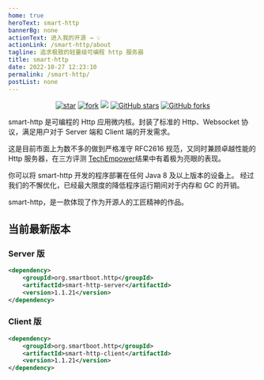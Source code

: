 ```yaml
---
home: true
heroText: smart-http
bannerBg: none
actionText: 进入我的开源 → 💡
actionLink: /smart-http/about
tagline: 追求极致的轻量级可编程 http 服务器
title: smart-http
date: 2022-10-27 12:23:10
permalink: /smart-http/
postList: none
---
```

<p align="center">
  <a href='https://gitee.com/smartboot/smart-http' target="_blank"><img src='https://gitee.com/smartboot/smart-http/badge/star.svg?theme=gvp' alt='star' class="no-zoom"/></a>
  <a href='https://gitee.com/smartboot/smart-http' target="_blank"><img src='https://gitee.com/smartboot/smart-http/badge/fork.svg?theme=gvp' alt='fork' class="no-zoom"/></a>
  <a href="https://www.murphysec.com/dr/q85pmjEnPUFZx28ozS" alt="OSCS Status"><img src="https://www.oscs1024.com/platform/badge/smartboot/smart-http.svg?size=small" class="no-zoom"/></a>
  <a href="https://github.com/smartboot/smart-http" target="_blank"><img src='https://img.shields.io/github/stars/smartboot/smart-http' alt='GitHub stars' class="no-zoom"></a>
  <a href="https://github.com/smartboot/smart-http" target="_blank"><img src='https://img.shields.io/github/forks/smartboot/smart-http' alt='GitHub forks' class="no-zoom"></a>
</p>
smart-http 是可编程的 Http 应用微内核。封装了标准的 Http、Websocket 协议，满足用户对于 Server 端和 Client 端的开发需求。

这是目前市面上为数不多的做到严格准守 RFC2616 规范，又同时兼顾卓越性能的 Http 服务器，在三方评测 [TechEmpower](https://www.techempower.com/benchmarks/#section=data-r20&hw=ph&test=plaintext&l=zik0vz-sf)结果中有着极为亮眼的表现。

你可以将 smart-http 开发的程序部署在任何 Java 8 及以上版本的设备上。
经过我们的不懈优化，已经最大限度的降低程序运行期间对于内存和 GC 的开销。

smart-http，是一款体现了作为开源人的工匠精神的作品。
## 当前最新版本
### Server 版
```xml
<dependency>
    <groupId>org.smartboot.http</groupId>
    <artifactId>smart-http-server</artifactId>
    <version>1.1.21</version>
</dependency>
```
### Client 版
```xml
<dependency>
    <groupId>org.smartboot.http</groupId>
    <artifactId>smart-http-client</artifactId>
    <version>1.1.21</version>
</dependency>
```
